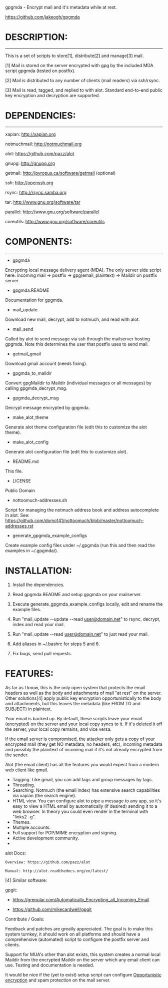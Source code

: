 gpgmda - Encrypt mail and it's metadata while at rest.

https://github.com/jakeogh/gpgmda

# DESCRIPTION:
-------------------------
This is a set of scripts to store[1], distribute[2] and manage[3] mail.

[1] Mail is stored on the server encrypted with gpg by the included MDA script gpgmda (tested on postfix).

[2] Mail is distributed to any number of clients (mail readers) via ssh/rsync.

[3] Mail is read, tagged, and replied to with alot. Standard end-to-end public key encryption and decryption are supported.


# DEPENDENCIES:
-------------------------
 xapian: http://xapian.org

 notmuchmail: http://notmuchmail.org

 alot: https://github.com/pazz/alot

 gnupg: http://gnupg.org

 getmail: http://pyropus.ca/software/getmail (optional)

 ssh: http://openssh.org

 rsync: http://rsync.samba.org

 tar: http://www.gnu.org/software/tar

 parallel: http://www.gnu.org/software/parallel

 coreutils: http://www.gnu.org/software/coreutils


# COMPONENTS:
-------------------------
 * gpgmda

 Encrypting local message delivery agent (MDA). The only server side script here.
 incoming mail -> postfix -> gpg(email_plaintext) -> Maildir on postfix server

* gpgmda.README

 Documentation for gpgmda.

* mail_update

 Download new mail, decrypt, add to notmuch, and read with alot.

* mail_send

 Called by alot to send message via ssh through the mailserver hosting gpgmda. Note this determines the user that postfix uses to send mail.

* getmail_gmail

 Download gmail account (needs fixing).

* gpgmda_to_maildir

 Convert gpgMaildir to Maildir (individual messages or all messages) by calling gpgmda_decrypt_msg.
	
* gpgmda_decrypt_msg

 Decrypt message encrypted by gpgmda.

* make_alot_theme

 Generate alot theme configuration file (edit this to customize the alot theme).

* make_alot_config

 Generate alot configuration file (edit this to customize alot).

* README.md

 This file.

* LICENSE	

 Public Domain

* nottoomuch-addresses.sh

 Script for managing the notmuch address book and address autocomplete in alot.
 See: https://github.com/domo141/nottoomuch/blob/master/nottoomuch-addresses.rst

* generate_gpgmda_example_configs

 Create example config files under ~/.gpgmda (run this and then read the examples in ~/.gpgmda/).


# INSTALLATION:

1. Install the dependencies.

2. Read gpgmda.README and setup gpgmda on your mailserver.

3. Execute generate_gpgmda_example_configs locally, edit and rename the example files.

4. Run "mail_update --update --read user@domain.net" to rsync, decrypt, index and read your mail.

5. Run "mail_update --read user@domain.net" to just read your mail.

6. Add aliases in ~/.bashrc for steps 5 and 6.

7. Fix bugs, send pull requests.


# FEATURES:

As far as I know, this is the only open system that protects the email headers as well as the body and attachments of mail "at rest" on the server. Other solutions[4] apply public key encryption opportunistically to the body and attachments, but this leaves the metadata (like FROM TO and SUBJECT) in plaintext.

Your email is backed up. By default, these scripts leave your email (encrypted) on the server and your local copy syncs to it. If it's deleted it off the server, your local copy remains, and vice versa.

If the email server is compromised, the attacker only gets a copy of your encrypted mail (they get NO metadata, no headers, etc), incoming metadata and possibly the plaintext of incoming mail if it's not already encrypted from the sender.

Alot (the email client) has all the features you would expect from a modern web client like gmail.

* Tagging. Like gmail, you can add tags and group messages by tags.
* Threading.
* Searching. Notmuch (the email index) has extensive search capabilities via xapian (the search engine).
* HTML view. You can configure alot to pipe a message to any app, so it's easy to view a HTML email by automatically (if desired) sending it to a web browser. In theory you could even render in the terminal with "links2 -g".
* Themes.
* Multiple accounts.
* Full support for PGP/MIME encryption and signing.
* Active development community.
* 

 alot Docs:

	Overview: https://github.com/pazz/alot

	Manual: http://alot.readthedocs.org/en/latest/



[4] Similar software:

gpgit:
 
* https://grepular.com/Automatically_Encrypting_all_Incoming_Email

* https://github.com/mikecardwell/gpgit

	

	

Contribute / Goals:

 Feedback and patches are greatly appreciated. The goal is to make this system turnkey, it should work on all platforms and should have a comprehensive (automated) script to configure the postfix server and clients.

 Support for MUA's other than alot exists, this system creates a normal local Maildir from the encrypted Maildir on the server which any email client can use. Testing and documentation is needed.

 It would be nice if the (yet to exist) setup script can configure [Opportunistic encryption](https://en.wikipedia.org/wiki/Opportunistic_encryption) and spam protection on the mail server.

